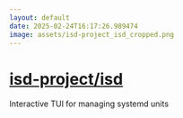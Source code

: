 ```yaml
---
layout: default
date: 2025-02-24T16:17:26.989474
image: assets/isd-project_isd_cropped.png
---
```


# [isd-project/isd](https://github.com/isd-project/isd)

Interactive TUI for managing systemd units
